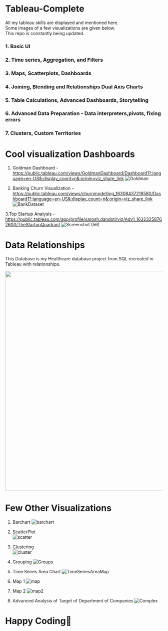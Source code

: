 # Tableau-Complete
All my tableau skills are displayed and mentioned here.  
Some images of a few visualizations are given below.  
This repo is constantly being updated.

### 1. Basic UI
### 2. Time series, Aggregation, and Filters
### 3. Maps, Scatterplots, Dashboards
### 4. Joining, Blending and Relationships Dual Axis Charts
### 5. Table Calculations, Advanced Dashboards, Storytelling
### 6. Advanced Data Preparation - Data interpreters,pivots, fixing errors
### 7. Clusters, Custom Territories

# Cool visualization Dashboards

1. Goldman Dashboard - https://public.tableau.com/views/GoldmanDashboard/Dashboard1?:language=en-US&:display_count=n&:origin=viz_share_link
![Goldman](https://user-images.githubusercontent.com/75985765/134329337-1fb5cf03-3694-4aff-83fa-df07ba243d51.png)


2. Banking Churn Visualization - https://public.tableau.com/views/churnmodelling_16308437218580/Dashboard1?:language=en-US&:display_count=n&:origin=viz_share_link
![BankDataset](https://user-images.githubusercontent.com/75985765/134329349-a28c8a7a-0a9d-4b8a-809d-2d28838ca0cd.png)

3.Top Startup Analysis - https://public.tableau.com/app/profile/sarosh.dandoti/viz/Adv1_16323258762600/TheStartupQuadrant
![Screenshot (56)](https://user-images.githubusercontent.com/75985765/134608217-c7b47b83-a3d1-4ad8-bdab-6641be7078d2.png)


# Data Relationships
This Database is my Healthcare database project from SQL recreated in Tableau with relationships.

<img src="https://user-images.githubusercontent.com/75985765/136703047-6316235c-9e7f-4845-bf30-d5f4165b1992.png" width="1000" height="700">


# Few Other Visualizations

1. Barchart
![barchart](https://user-images.githubusercontent.com/75985765/134331940-88a818bd-ee28-41fa-adb8-1a36f3311234.png)

2. ScatterPlot  
![scatter](https://user-images.githubusercontent.com/75985765/134331981-b5418b80-551c-4af7-a841-5d0493320398.png)

3. Clustering  
![cluster](https://user-images.githubusercontent.com/75985765/134332044-0afe466c-e3c1-461a-ac3d-6de2c5649f8a.png)  
 
4. Grouping
![Groups](https://user-images.githubusercontent.com/75985765/134332079-80c1cac0-f97d-457f-b0ea-b02229e9eeac.png)

5. Time Series Area Chart
![TimeSeriesAreaMap](https://user-images.githubusercontent.com/75985765/134332135-5e46e379-1530-43db-bf1d-79d9ae704718.png)

6. Map 1
![map](https://user-images.githubusercontent.com/75985765/134332196-b15b8f98-1308-4823-92ac-b266a390ca81.png)

7. Map 2 
![map2](https://user-images.githubusercontent.com/75985765/134332225-d2bd4b17-a908-47a1-a7d2-14aa3aaf7f32.png)

8. Advanced Analysis of Target of Department of Companies
![Complex](https://user-images.githubusercontent.com/75985765/134332328-d5c7ab3d-6742-4f86-b989-29c77845e290.png)


# Happy Coding🙂

